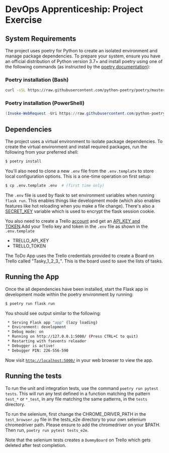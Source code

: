 # DevOps Apprenticeship: Project Exercise

## System Requirements

The project uses poetry for Python to create an isolated environment and manage package dependencies. To prepare your system, ensure you have an official distribution of Python version 3.7+ and install poetry using one of the following commands (as instructed by the [poetry documentation](https://python-poetry.org/docs/#system-requirements)):

### Poetry installation (Bash)

```bash
curl -sSL https://raw.githubusercontent.com/python-poetry/poetry/master/get-poetry.py | python
```

### Poetry installation (PowerShell)

```powershell
(Invoke-WebRequest -Uri https://raw.githubusercontent.com/python-poetry/poetry/master/get-poetry.py -UseBasicParsing).Content | python
```

## Dependencies

The project uses a virtual environment to isolate package dependencies. To create the virtual environment and install required packages, run the following from your preferred shell:

```bash
$ poetry install
```

You'll also need to clone a new `.env` file from the `.env.template` to store local configuration options. This is a one-time operation on first setup:

```bash
$ cp .env.template .env  # (first time only)
```

The `.env` file is used by flask to set environment variables when running `flask run`. This enables things like development mode (which also enables features like hot reloading when you make a file change). There's also a [SECRET_KEY](https://flask.palletsprojects.com/en/1.1.x/config/#SECRET_KEY) variable which is used to encrypt the flask session cookie. 

You also need to create a Trello [account](https://trello.com/signup) and get an [API_KEY and TOKEN](https://trello.com/app-key).Add your Trello key and token in the `.env` file as shown in the `.env.template`
* TRELLO_API_KEY 
* TRELLO_TOKEN

The ToDo App uses the Trello credentials provided to create a Board on Trello called "Tasky_1_2_3_". This is the board used to save the lists of tasks.

## Running the App

Once the all dependencies have been installed, start the Flask app in development mode within the poetry environment by running:
```bash
$ poetry run flask run
```

You should see output similar to the following:
```bash
 * Serving Flask app "app" (lazy loading)
 * Environment: development
 * Debug mode: on
 * Running on http://127.0.0.1:5000/ (Press CTRL+C to quit)
 * Restarting with fsevents reloader
 * Debugger is active!
 * Debugger PIN: 226-556-590
```
Now visit [`http://localhost:5000/`](http://localhost:5000/) in your web browser to view the app.

## Running the tests

To run the unit and integration tests, use the command ``poetry run pytest tests``. This will run any test defined in a function
matching the pattern ``test_*`` or ``*_test``, in any file matching the same patterns, in the ``tests`` directory.

To run the selenium, first change the CHROME_DRIVER_PATH in the ``test_browser.py`` file in the tests_e2e directory to your own selenium chromedriver path. Please ensure to add the chromedriver on your $PATH. Then run, ``poetry run pytest tests_e2e``.

Note that the selenium tests creates a ``DummyBoard`` on Trello which gets deleted after test completion.